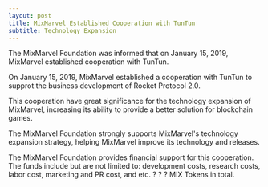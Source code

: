 ```yaml
---
layout: post
title: MixMarvel Established Cooperation with TunTun
subtitle: Technology Expansion
---
```


The MixMarvel Foundation was informed that on January 15, 2019, MixMarvel established cooperation with TunTun. 

On January 15, 2019, MixMarvel established a cooperation with TunTun to supprot the business development of Rocket Protocol 2.0. 

This cooperation have great significance for the technology expansion of MixMarvel, increasing its ability to provide a better solution for blockchain games. 

The MixMarvel Foundation strongly supports MixMarvel's technology expansion strategy, helping MixMarvel improve its technology and releases. 

The MixMarvel Foundation provides financial support for this cooperation. The funds include but are not limited to: development costs, research costs, labor cost, marketing and PR cost, and etc. ? ? ? MIX Tokens in total. 
